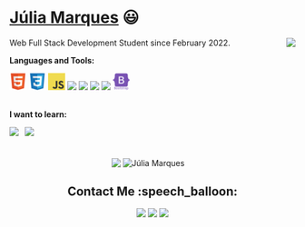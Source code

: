 # <a href="https://www.linkedin.com/in/marques-julia/">Júlia Marques</a> :smiley:

<div>
  <img align="right" height="230" src="https://cdn.discordapp.com/attachments/756657072593961034/994320072866799726/download20210200193026_-_Copia.png"> 

  Web Full Stack Development Student since February 2022.

  **Languages and Tools:**  

  <div align="left">
  <code><img height="30" src="https://raw.githubusercontent.com/devicons/devicon/master/icons/html5/html5-original.svg"></code>
  <code><img height="30" src="https://raw.githubusercontent.com/devicons/devicon/master/icons/css3/css3-original.svg"></code>
  <code><img height="30" src="https://raw.githubusercontent.com/github/explore/80688e429a7d4ef2fca1e82350fe8e3517d3494d/topics/javascript/javascript.png"></code>
  <code><img height="30" src="https://cdn.jsdelivr.net/gh/devicons/devicon/icons/react/react-original.svg"></code>
  <code><img height="30" src="https://user-images.githubusercontent.com/99684837/182259154-99dbcd84-f085-468e-babb-3a0f697cecc9.png"></code>
  <code><img height="30" src="https://cdn.jsdelivr.net/gh/devicons/devicon/icons/nodejs/nodejs-original.svg"></code>
  <code><img height="30" src="https://cdn.jsdelivr.net/gh/devicons/devicon/icons/tailwindcss/tailwindcss-plain.svg"></code>
  <code><img height="30" src="https://raw.githubusercontent.com/devicons/devicon/master/icons/bootstrap/bootstrap-plain-wordmark.svg"></code>
  </div>

  <br/>

  **I want to learn:**
  <div align="left">
  <code><img height="30" src="https://cdn.jsdelivr.net/gh/devicons/devicon/icons/flutter/flutter-original.svg"> </code>
  <code><img height="30" src="https://user-images.githubusercontent.com/99684837/182258841-85a8b033-5460-4cf4-8d43-7fd9ed750768.png"> </code>
  </div>

  <br/>
  <br/>
</div>  
<!-- profile information -->
<div align="center">
  <img align="center" width="255px" src="https://github-readme-stats.vercel.app/api/top-langs/?username=juliamarqss&theme=radical&hide=glsl,python" />
  <img align="center" width="585px" src="https://github-readme-stats.vercel.app/api?username=juliamarqss&&show_icons=true&theme=radical&line_height=27&v=5" alt="Júlia   Marques" />
</div>

 
<h2 align="center">Contact Me :speech_balloon:</h2>
<div align="center"> 
  <a href = "mailto:juliamarques61@gmail.com"><img src="https://img.shields.io/badge/-Gmail-%23333?style=for-the-badge&logo=gmail&logoColor=white" target="_blank"></a>
  <a href="https://www.linkedin.com/in/marques-julia/" target="_blank"><img src="https://img.shields.io/badge/-LinkedIn-0ba2be?style=for-the-badge&logo=linkedin&logoColor=white" target="_blank"></a> 
  </a>
  <a href="https://github.com/juliamarqss" target="_blank"><img src="https://img.shields.io/badge/-Portfolio-af87ff?style=for-the-badge&logo=Github&logoColor=ffffff&link=calvitoria.github.io"></a> 
</div>
